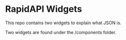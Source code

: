 # RapidAPI Widgets
This repo contains two widgets to explain what JSON is.

Two widgets are found under the /components folder.
